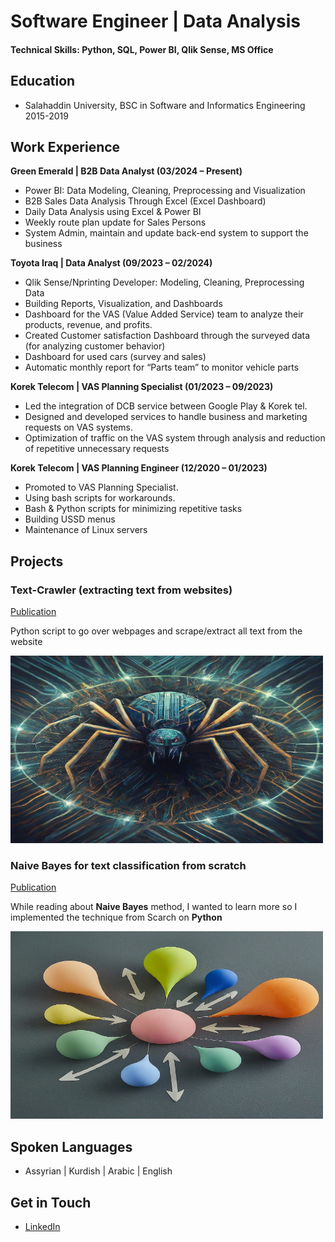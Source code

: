 # Software Engineer | Data Analysis

#### Technical Skills: Python, SQL, Power BI, Qlik Sense, MS Office

## Education
- Salahaddin University, BSC in Software and Informatics Engineering	2015-2019

## Work Experience
**Green Emerald | B2B Data Analyst (03/2024 – Present)**
- Power BI: Data Modeling, Cleaning, Preprocessing and Visualization
- B2B Sales Data Analysis Through Excel (Excel Dashboard)
- Daily Data Analysis using Excel & Power BI
- Weekly route plan update for Sales Persons
- System Admin, maintain and update back-end system to support the business


**Toyota Iraq | Data Analyst (09/2023 – 02/2024)**
- Qlik Sense/Nprinting Developer: Modeling, Cleaning, Preprocessing Data
- Building Reports, Visualization, and Dashboards
- Dashboard for the VAS (Value Added Service) team to analyze their products, revenue, and profits.
- Created Customer satisfaction Dashboard through the surveyed data (for analyzing customer behavior)
- Dashboard for used cars (survey and sales)
- Automatic monthly report for “Parts team” to monitor vehicle parts

**Korek Telecom | VAS Planning Specialist	(01/2023 – 09/2023)**
- Led the integration of DCB service between Google Play & Korek tel.
- Designed and developed services to handle business and marketing requests on VAS systems.
- Optimization of traffic on the VAS system through analysis and reduction of repetitive unnecessary requests

**Korek Telecom | VAS Planning Engineer	(12/2020 – 01/2023)**
- Promoted to VAS Planning Specialist.
- Using bash scripts for workarounds.
- Bash & Python scripts for minimizing repetitive tasks
- Building USSD menus
- Maintenance of Linux servers


## Projects
### Text-Crawler (extracting text from websites)	
[Publication](https://github.com/hadianasliwa/text-crawler)

Python script to go over webpages and scrape/extract all text from the website

<img src="assets/img/Gemini_Generated_crawler.jpeg" width="500" height="300">

### Naive Bayes for text classification from scratch
[Publication]([https://www.mdpi.com/1424-8220/22/11/4240](https://github.com/hadianasliwa/naive-bayes-for-word-classification-from-scrach))

While reading about **Naive Bayes** method, I wanted to learn more so I implemented the technique from Scarch on **Python**

<img src="assets/img/Gemini_Generated_bayes.jpeg" width="500" height="300">

## Spoken Languages
- Assyrian    |    Kurdish    |    Arabic    |    English 

## Get in Touch
- [LinkedIn](https://www.linkedin.com/in/hadiana-sliwa/)
